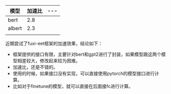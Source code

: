| 模型   | 加速比 | ---  |
| ------ | ------ | ---- |
| bert   | 2.8    |      |
| albert | 2.3    |      |
|        |        |      |

近期尝试了fuxi-eet框架的加速效果，结论如下：

* 框架提供的接口有限，主要针对bert和gpt2进行了封装，如果模型跟这两个模型相差较大，修改起来较为困难。
* 加速比，还是不错的。
* 使用的时候，如果接口没有实现，可以直接使用pytorch的模型接口进行计算。
* 比如对于finetune的模型，就可以直接在后面接fc进行计算。

